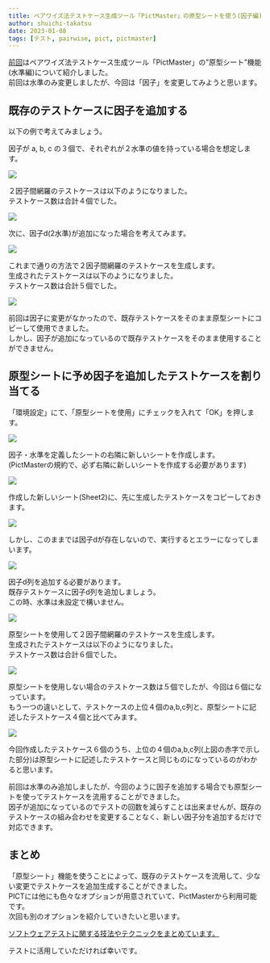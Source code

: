 ```yaml
---
title: ペアワイズ法テストケース生成ツール「PictMaster」の原型シートを使う(因子編)
author: shuichi-takatsu
date: 2023-01-08
tags: [テスト, pairwise, pict, pictmaster]
---
```


[前回](/blogs/2023/01/06/pictmaster-prototype-sheet-option/)はペアワイズ法テストケース生成ツール「PictMaster」の”原型シート”機能(水準編)について紹介しました。  
前回は水準のみ変更しましたが、今回は「因子」を変更してみようと思います。  


## 既存のテストケースに因子を追加する

以下の例で考えてみましょう。  

因子が a, b, c の３個で、それぞれが２水準の値を持っている場合を想定します。  

![](https://gyazo.com/1ac63ad50690305e5460ea119f592e19.png)

２因子間網羅のテストケースは以下のようになりました。  
テストケース数は合計４個でした。  

![](https://gyazo.com/4949c93feb007c0e0726d58f31c7caa5.png)

次に、因子d(2水準)が追加になった場合を考えてみます。  

![](https://gyazo.com/1cc1d12deaf3f24c19453b1c1591654e.png)

これまで通りの方法で２因子間網羅のテストケースを生成します。  
生成されたテストケースは以下のようになりました。  
テストケース数は合計５個でした。  

![](https://gyazo.com/2595c0a78d95569792f7dab824a661d1.png)

前回は因子に変更がなかったので、既存テストケースをそのまま原型シートにコピーして使用できました。  
しかし、因子が追加になっているので既存テストケースをそのまま使用することができません。

## 原型シートに予め因子を追加したテストケースを割り当てる

「環境設定」にて、「原型シートを使用」にチェックを入れて「OK」を押します。

![](https://gyazo.com/4e21a480d1bc750253df1e54e7d9ca73.png)

因子・水準を定義したシートの右隣に新しいシートを作成します。  
(PictMasterの規約で、必ず右隣に新しいシートを作成する必要があります)

![](https://gyazo.com/de8c9ce481f61a4606daa9da4c464331.png)

作成した新しいシート(Sheet2)に、先に生成したテストケースをコピーしておきます。

![](https://gyazo.com/77a84ecd5e56bfb4001c6a1bd335b78d.png)

しかし、このままでは因子dが存在しないので、実行するとエラーになってしまいます。  

![](https://gyazo.com/9018408f4b143f0189ac2488a8e8bc5c.png)

因子d列を追加する必要があります。  
既存テストケースに因子d列を追加しましょう。  
この時、水準は未設定で構いません。  

![](https://gyazo.com/d9cb9a7d70ceaf1c15426467c7d36b74.png)

原型シートを使用して２因子間網羅のテストケースを生成します。  
生成されたテストケースは以下のようになりました。  
テストケース数は合計６個でした。  

![](https://gyazo.com/6a947d47ba8e1660c7e1bf8196d60d48.png)

原型シートを使用しない場合のテストケース数は５個でしたが、今回は６個になっています。  
もう一つの違いとして、テストケースの上位４個のa,b,c列と、原型シートに記述したテストケース４個と比べてみます。

![](https://gyazo.com/d53216e8cc647f44d0acd3a0d346a6f5.png)

今回作成したテストケース６個のうち、上位の４個のa,b,c列(上図の赤字で示した部分)は原型シートに記述したテストケースと同じものになっているのがわかると思います。  

前回は水準のみ追加しましたが、今回のように因子を追加する場合でも原型シートを使ってテストケースを流用することができました。  
因子が追加になっているのでテストの回数を減らすことは出来ませんが、既存のテストケースの組み合わせを変更することなく、新しい因子分を追加するだけで対応できます。  

## まとめ

「原型シート」機能を使うことによって、既存のテストケースを流用して、少ない変更でテストケースを追加生成することができました。  
PICTには他にも色々なオプションが用意されていて、PictMasterから利用可能です。  
次回も別のオプションを紹介していきたいと思います。

[ソフトウェアテストに関する技法やテクニックをまとめています。](/testing/)

テストに活用していただければ幸いです。
